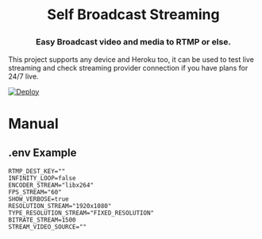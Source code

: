 <h1 align="center">Self Broadcast Streaming</p>

<h3 align="center">Easy Broadcast video and media to RTMP or else.</h3>

This project supports any device and Heroku too, it can be used to test live streaming and check streaming provider connection if you have plans for 24/7 live.

[![Deploy](https://www.herokucdn.com/deploy/button.svg)](https://heroku.com/deploy?template=https://github.com/sandyh90/self-rtmp-service-stream)

# Manual

## .env Example

```
RTMP_DEST_KEY=""
INFINITY_LOOP=false
ENCODER_STREAM="libx264"
FPS_STREAM="60"
SHOW_VERBOSE=true
RESOLUTION_STREAM="1920x1080"
TYPE_RESOLUTION_STREAM="FIXED_RESOLUTION"
BITRATE_STREAM=1500
STREAM_VIDEO_SOURCE=""
```
